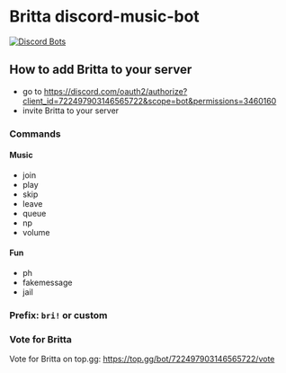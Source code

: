 # Britta discord-music-bot

[![Discord Bots](https://top.gg/api/widget/722497903146565722.svg)](https://top.gg/bot/722497903146565722)

## How to add Britta to your server
- go to https://discord.com/oauth2/authorize?client_id=722497903146565722&scope=bot&permissions=3460160
- invite Britta to your server


### Commands

#### Music

- join
- play
- skip
- leave
- queue
- np
- volume

#### Fun

- ph
- fakemessage
- jail

### Prefix: `bri!` or custom

### Vote for Britta

Vote for Britta on top.gg: https://top.gg/bot/722497903146565722/vote
 
